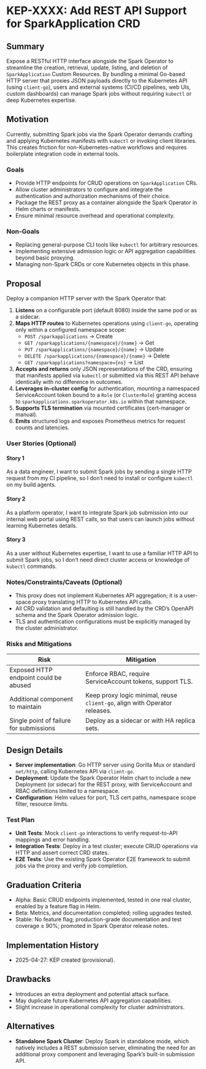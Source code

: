# KEP-XXXX: Add REST API Support for SparkApplication CRD

<!--
A lightweight REST API proxy for SparkApplication CRDs in the Spark Operator.
-->

## Summary

Expose a RESTful HTTP interface alongside the Spark Operator to streamline the creation, retrieval, update, listing, and deletion of `SparkApplication` Custom Resources. By bundling a minimal Go-based HTTP server that proxies JSON payloads directly to the Kubernetes API (using `client-go`), users and external systems (CI/CD pipelines, web UIs, custom dashboards) can manage Spark jobs without requiring `kubectl` or deep Kubernetes expertise.

## Motivation

Currently, submitting Spark jobs via the Spark Operator demands crafting and applying Kubernetes manifests with `kubectl` or invoking client libraries. This creates friction for non-Kubernetes-native workflows and requires boilerplate integration code in external tools.

### Goals

- Provide HTTP endpoints for CRUD operations on `SparkApplication` CRs.
- Allow cluster administrators to configure and integrate the authentication and authorization mechanisms of their choice.
- Package the REST proxy as a container alongside the Spark Operator in Helm charts or manifests.
- Ensure minimal resource overhead and operational complexity.

### Non-Goals

- Replacing general-purpose CLI tools like `kubectl` for arbitrary resources.
- Implementing extensive admission logic or API aggregation capabilities beyond basic proxying.
- Managing non-Spark CRDs or core Kubernetes objects in this phase.

## Proposal

Deploy a companion HTTP server with the Spark Operator that:

1. **Listens** on a configurable port (default 8080) inside the same pod or as a sidecar.
2. **Maps HTTP routes** to Kubernetes operations using `client-go`, operating only within a configured namespace scope:
    - `POST /sparkapplications` → Create
    - `GET /sparkapplications/{namespace}/{name}` → Get
    - `PUT /sparkapplications/{namespace}/{name}` → Update
    - `DELETE /sparkapplications/{namespace}/{name}` → Delete
    - `GET /sparkapplications?namespace={ns}` → List
3. **Accepts and returns** only JSON representations of the CRD, ensuring that manifests applied via `kubectl` or submitted via this REST API behave identically with no difference in outcomes.
4. **Leverages in-cluster config** for authentication, mounting a namespaced ServiceAccount token bound to a `Role` (or `ClusterRole`) granting access to `sparkapplications.sparkoperator.k8s.io` within that namespace.
5. **Supports TLS termination** via mounted certificates (cert-manager or manual).
6. **Emits** structured logs and exposes Prometheus metrics for request counts and latencies.

### User Stories (Optional)

#### Story 1
As a data engineer, I want to submit Spark jobs by sending a single HTTP request from my CI pipeline, so I don’t need to install or configure `kubectl` on my build agents.

#### Story 2
As a platform operator, I want to integrate Spark job submission into our internal web portal using REST calls, so that users can launch jobs without learning Kubernetes details.

#### Story 3
As a user without Kubernetes expertise, I want to use a familiar HTTP API to submit Spark jobs, so I don’t need direct cluster access or knowledge of `kubectl` commands.

### Notes/Constraints/Caveats (Optional)

- This proxy does not implement Kubernetes API aggregation; it is a user-space proxy translating HTTP to Kubernetes API calls.
- All CRD validation and defaulting is still handled by the CRD’s OpenAPI schema and the Spark Operator admission logic.
- TLS and authentication configurations must be explicitly managed by the cluster administrator.

### Risks and Mitigations

| Risk                                    | Mitigation                                                    |
|-----------------------------------------|---------------------------------------------------------------|
| Exposed HTTP endpoint could be abused   | Enforce RBAC, require ServiceAccount tokens, support TLS.     |
| Additional component to maintain        | Keep proxy logic minimal, reuse `client-go`, align with Operator releases. |
| Single point of failure for submissions | Deploy as a sidecar or with HA replica sets.                  |

## Design Details

- **Server implementation**: Go HTTP server using Gorilla Mux or standard `net/http`, calling Kubernetes API via `client-go`.
- **Deployment**: Update the Spark Operator Helm chart to include a new Deployment (or sidecar) for the REST proxy, with ServiceAccount and RBAC definitions limited to a namespace.
- **Configuration**: Helm values for port, TLS cert paths, namespace scope filter, resource limits.

### Test Plan

- **Unit Tests**: Mock `client-go` interactions to verify request-to-API mappings and error handling.
- **Integration Tests**: Deploy in a test cluster; execute CRUD operations via HTTP and assert correct CRD states.
- **E2E Tests**: Use the existing Spark Operator E2E framework to submit jobs via the proxy and verify job completion.

## Graduation Criteria

- Alpha: Basic CRUD endpoints implemented, tested in one real cluster, enabled by a feature flag in Helm.
- Beta:  Metrics, and documentation completed; rolling upgrades tested.
- Stable: No feature flag; production-grade documentation and test coverage ≥ 90%; promoted in Spark Operator release notes.

## Implementation History

- 2025-04-27: KEP created (provisional).

## Drawbacks

- Introduces an extra deployment and potential attack surface.
- May duplicate future Kubernetes API aggregation capabilities.
- Slight increase in operational complexity for cluster administrators.

## Alternatives

- **Standalone Spark Cluster**: Deploy Spark in standalone mode, which natively includes a REST submission server, eliminating the need for an additional proxy component and leveraging Spark’s built-in submission API.

